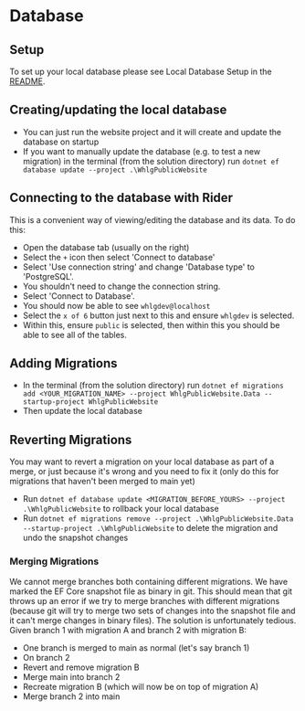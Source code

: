 # Database

## Setup

To set up your local database please see Local Database Setup in the [README](../README.md).

## Creating/updating the local database

- You can just run the website project and it will create and update the database on startup
- If you want to manually update the database (e.g. to test a new migration) in the terminal (from the solution directory) run `dotnet ef database update --project .\WhlgPublicWebsite`

## Connecting to the database with Rider

This is a convenient way of viewing/editing the database and its data. To do this:
- Open the database tab (usually on the right)
- Select the `+` icon then select 'Connect to database'
- Select 'Use connection string' and change 'Database type' to 'PostgreSQL'.
- You shouldn't need to change the connection string.
- Select 'Connect to Database'.
- You should now be able to see `whlgdev@localhost`
- Select the `x of 6` button just next to this and ensure `whlgdev` is selected.
- Within this, ensure `public` is selected, then within this you should be able to see all of the tables.

## Adding Migrations

- In the terminal (from the solution directory) run `dotnet ef migrations add <YOUR_MIGRATION_NAME> --project WhlgPublicWebsite.Data --startup-project WhlgPublicWebsite`
- Then update the local database

## Reverting Migrations

You may want to revert a migration on your local database as part of a merge, or just because it's wrong and you need to fix it (only do this for migrations that haven't been merged to main yet)
- Run `dotnet ef database update <MIGRATION_BEFORE_YOURS> --project .\WhlgPublicWebsite` to rollback your local database
- Run `dotnet ef migrations remove --project .\WhlgPublicWebsite.Data --startup-project .\WhlgPublicWebsite` to delete the migration and undo the snapshot changes

### Merging Migrations

We cannot merge branches both containing different migrations. We have marked the EF Core snapshot file as binary in git. This should mean that git throws up an error if we try to merge branches with different migrations
(because git will try to merge two sets of changes into the snapshot file and it can't merge changes in binary files).
The solution is unfortunately tedious. Given branch 1 with migration A and branch 2 with migration B:
- One branch is merged to main as normal (let's say branch 1)
- On branch 2
- Revert and remove migration B
- Merge main into branch 2
- Recreate migration B (which will now be on top of migration A)
- Merge branch 2 into main